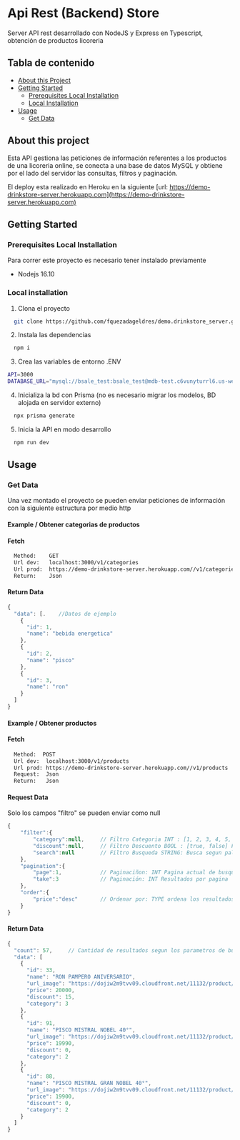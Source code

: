 
# Api Rest (Backend) Store 

Server API rest desarrollado con NodeJS y Express en Typescript, obtención de productos licoreria

## Tabla de contenido

* [About this Project](#about-this-project)
* [Getting Started](#getting-started)
  * [Prerequisites Local Installation](#prerequisites-local-installation)
  * [Local Installation](#local-installation)
* [Usage](#usage)
  * [Get Data](#get-data)

## About this project

Esta API gestiona las peticiones de información referentes a los productos de una licoreria online, se conecta a 
una base de datos MySQL y obtiene por el lado del servidor las consultas, filtros y paginación. 

El deploy esta realizado en Heroku en la siguiente [url:  https://demo-drinkstore-server.herokuapp.com](https://demo-drinkstore-server.herokuapp.com)

## Getting Started

### Prerequisites Local Installation

Para correr este proyecto es necesario tener instalado previamente

* Nodejs 16.10


### Local installation

1. Clona el proyecto

```bash
  git clone https://github.com/fquezadageldres/demo.drinkstore_server.git
```

2. Instala las dependencias

```bash
  npm i
```

3. Crea las variables de entorno .ENV
```bash
API=3000
DATABASE_URL="mysql://bsale_test:bsale_test@mdb-test.c6vunyturrl6.us-west-1.rds.amazonaws.com/bsale_test"
```

4. Inicializa la bd con Prisma (no es necesario migrar los modelos, BD alojada en servidor externo)

```bash
  npx prisma generate
```

5. Inicia la API en modo desarrollo

```bash
  npm run dev
```

  
## Usage

### Get Data

Una vez montado el proyecto se pueden enviar peticiones de información con la siguiente 
estructura por medio http

#### Example / Obtener categorias de productos

#### Fetch
```bash
  Method:    GET
  Url dev:   localhost:3000/v1/categories
  Url prod:  https://demo-drinkstore-server.herokuapp.com//v1/categories
  Return:    Json
```

#### Return Data
```js
{
  "data": [.    //Datos de ejemplo
    {
      "id": 1,
      "name": "bebida energetica"
    },
    {
      "id": 2,
      "name": "pisco"
    },
    {
      "id": 3,
      "name": "ron"
    }
  ]
}
```


#### Example / Obtener productos

#### Fetch
```bash
  Method:  POST
  Url dev:  localhost:3000/v1/products
  Url prod: https://demo-drinkstore-server.herokuapp.com//v1/products
  Request:  Json
  Return:   Json
```

#### Request Data
Solo los campos "filtro" se pueden enviar como null

```js
{
	"filter":{            
		"category":null,     // Filtro Categoria INT : [1, 2, 3, 4, 5, 6] *pisco, ron, etc.
		"discount":null,     // Filtro Descuento BOOL : [true, false] Filtra productos con descuento
		"search":null        // Filtro Busqueda STRING: Busca segun palabra clave *Mistral
	},
	"pagination":{
		"page":1,            // Paginaciñon: INT Pagina actual de busqueda
		"take":3             // Paginación: INT Resultados por pagina
	},
	"order":{
		"price":"desc"       // Ordenar por: TYPE ordena los resultados segun su precio [asc, desc]
	}
}
```

#### Return Data
```js
{
  "count": 57,     // Cantidad de resultados segun los parametros de busqueda
  "data": [
    {
      "id": 33,
      "name": "RON PAMPERO ANIVERSARIO",
      "url_image": "https://dojiw2m9tvv09.cloudfront.net/11132/product/ron_pampero_aniversario0311.jpg",
      "price": 20000,
      "discount": 15,
      "category": 3
    },
    {
      "id": 91,
      "name": "PISCO MISTRAL NOBEL 40°",
      "url_image": "https://dojiw2m9tvv09.cloudfront.net/11132/product/nobel409551.jpg",
      "price": 19990,
      "discount": 0,
      "category": 2
    },
    {
      "id": 88,
      "name": "PISCO MISTRAL GRAN NOBEL 40°",
      "url_image": "https://dojiw2m9tvv09.cloudfront.net/11132/product/grannobel9104.jpg",
      "price": 19900,
      "discount": 0,
      "category": 2
    }
  ]
}
```

  

